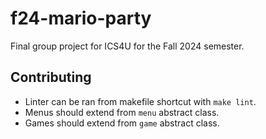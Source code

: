 # f24-mario-party

Final group project for ICS4U for the Fall 2024 semester.

## Contributing

- Linter can be ran from makefile shortcut with ```make lint```.
- Menus should extend from ```menu``` abstract class.
- Games should extend from ```game``` abstract class.
